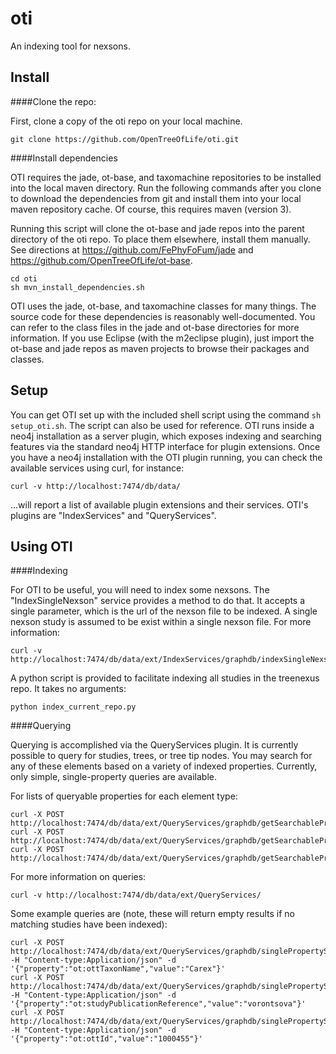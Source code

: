 oti
===

An indexing tool for nexsons.

Install
-----

####Clone the repo:

First, clone a copy of the oti repo on your local machine.

```
git clone https://github.com/OpenTreeOfLife/oti.git
```

####Install dependencies

OTI requires the jade, ot-base, and taxomachine repositories to be installed into the local maven directory. Run the following commands after you clone to download the dependencies from git and install them into your local maven repository cache. Of course, this requires maven (version 3).

Running this script will clone the ot-base and jade repos into the parent directory of the oti repo. To place them elsewhere, install them manually. See directions at https://github.com/FePhyFoFum/jade and https://github.com/OpenTreeOfLife/ot-base.

```
cd oti
sh mvn_install_dependencies.sh
```

OTI uses the jade, ot-base, and taxomachine classes for many things. The source code for these dependencies is reasonably well-documented. You can refer to the class files in the jade and ot-base directories for more information. If you use Eclipse (with the m2eclipse plugin), just import the ot-base and jade repos as maven projects to browse their packages and classes.

Setup
-----

You can get OTI set up with the included shell script using the command ```sh setup_oti.sh```. The script can also be used for reference. OTI runs inside a neo4j installation as a server plugin, which exposes indexing and searching features via the standard neo4j HTTP interface for plugin extensions. Once you have a neo4j installation with the OTI plugin running, you can check the available services using curl, for instance:

```
curl -v http://localhost:7474/db/data/
```

...will report a list of available plugin extensions and their services. OTI's plugins are "IndexServices" and "QueryServices".

Using OTI
-----

####Indexing

For OTI to be useful, you will need to index some nexsons. The "IndexSingleNexson" service provides a method to do that. It accepts a single parameter, which is the url of the nexson file to be indexed. A single nexson study is assumed to be exist within a single nexson file. For more information:

```
curl -v http://localhost:7474/db/data/ext/IndexServices/graphdb/indexSingleNexson
```

A python script is provided to facilitate indexing all studies in the treenexus repo. It takes no arguments:

```
python index_current_repo.py
```

####Querying

Querying is accomplished via the QueryServices plugin. It is currently possible to query for studies, trees, or tree tip nodes. You may search for any of these elements based on a variety of indexed properties. Currently, only simple, single-property queries are available.

For lists of queryable properties for each element type:

```
curl -X POST http://localhost:7474/db/data/ext/QueryServices/graphdb/getSearchablePropertiesForStudies
curl -X POST http://localhost:7474/db/data/ext/QueryServices/graphdb/getSearchablePropertiesForTrees
curl -X POST http://localhost:7474/db/data/ext/QueryServices/graphdb/getSearchablePropertiesForTreeNodes
```

For more information on queries:

```
curl -v http://localhost:7474/db/data/ext/QueryServices/
```

Some example queries are (note, these will return empty results if no matching studies have been indexed):

```
curl -X POST http://localhost:7474/db/data/ext/QueryServices/graphdb/singlePropertySearchForTrees/ -H "Content-type:Application/json" -d '{"property":"ot:ottTaxonName","value":"Carex"}'
curl -X POST http://localhost:7474/db/data/ext/QueryServices/graphdb/singlePropertySearchForStudies/ -H "Content-type:Application/json" -d '{"property":"ot:studyPublicationReference","value":"vorontsova"}'
curl -X POST http://localhost:7474/db/data/ext/QueryServices/graphdb/singlePropertySearchForTreeNodes/ -H "Content-type:Application/json" -d '{"property":"ot:ottId","value":"1000455"}'
```
